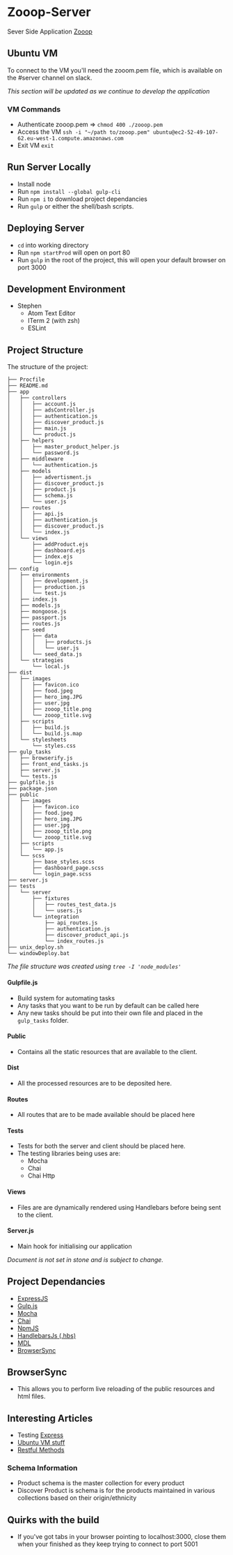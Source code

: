 # Zooop-Server
Sever Side Application
<a href="http://www.zooop.xyz/">Zooop</a>
## Ubuntu VM
To connect to the VM you'll need the zooom.pem file, which is available on the #server channel on slack.

<i>This section will be updated as we continue to develop the application</i>
### VM Commands
- Authenticate zooop.pem => `chmod 400 ./zooop.pem`
- Access the VM `ssh -i "~/path to/zooop.pem" ubuntu@ec2-52-49-107-62.eu-west-1.compute.amazonaws.com`  
- Exit VM `exit`

## Run Server Locally
- Install node
- Run `npm install --global gulp-cli`
- Run `npm i` to download project dependancies
- Run `gulp` or either the shell/bash scripts.

## Deploying Server
- `cd` into working directory
- Run `npm startProd` will open on port 80
- Run `gulp` in the root of the project, this will open your default browser on port 3000

## Development Environment
- Stephen
  - Atom Text Editor
  - ITerm 2 (with zsh)
  - ESLint

## Project Structure
The structure of the project:
```
├── Procfile
├── README.md
├── app
│   ├── controllers
│   │   ├── account.js
│   │   ├── adsController.js
│   │   ├── authentication.js
│   │   ├── discover_product.js
│   │   ├── main.js
│   │   └── product.js
│   ├── helpers
│   │   ├── master_product_helper.js
│   │   └── password.js
│   ├── middleware
│   │   └── authentication.js
│   ├── models
│   │   ├── advertisment.js
│   │   ├── discover_product.js
│   │   ├── product.js
│   │   ├── schema.js
│   │   └── user.js
│   ├── routes
│   │   ├── api.js
│   │   ├── authentication.js
│   │   ├── discover_product.js
│   │   └── index.js
│   └── views
│       ├── addProduct.ejs
│       ├── dashboard.ejs
│       ├── index.ejs
│       └── login.ejs
├── config
│   ├── environments
│   │   ├── development.js
│   │   ├── production.js
│   │   └── test.js
│   ├── index.js
│   ├── models.js
│   ├── mongoose.js
│   ├── passport.js
│   ├── routes.js
│   ├── seed
│   │   ├── data
│   │   │   ├── products.js
│   │   │   └── user.js
│   │   └── seed_data.js
│   └── strategies
│       └── local.js
├── dist
│   ├── images
│   │   ├── favicon.ico
│   │   ├── food.jpeg
│   │   ├── hero_img.JPG
│   │   ├── user.jpg
│   │   ├── zooop_title.png
│   │   └── zooop_title.svg
│   ├── scripts
│   │   ├── build.js
│   │   └── build.js.map
│   └── stylesheets
│       └── styles.css
├── gulp_tasks
│   ├── browserify.js
│   ├── front_end_tasks.js
│   ├── server.js
│   └── tests.js
├── gulpfile.js
├── package.json
├── public
│   ├── images
│   │   ├── favicon.ico
│   │   ├── food.jpeg
│   │   ├── hero_img.JPG
│   │   ├── user.jpg
│   │   ├── zooop_title.png
│   │   └── zooop_title.svg
│   ├── scripts
│   │   └── app.js
│   └── scss
│       ├── base_styles.scss
│       ├── dashboard_page.scss
│       └── login_page.scss
├── server.js
├── tests
│   └── server
│       ├── fixtures
│       │   ├── routes_test_data.js
│       │   └── users.js
│       └── integration
│           ├── api_routes.js
│           ├── authentication.js
│           ├── discover_product_api.js
│           └── index_routes.js
├── unix_deploy.sh
└── windowDeploy.bat
```
<i>The file structure was created using `tree -I 'node_modules'`</i>

#### Gulpfile.js
- Build system for automating tasks
- Any tasks that you want to be run by default can be called here
- Any new tasks should be put into their own file and placed in the `gulp_tasks` folder.

#### Public
- Contains all the static resources that are available to the client.  

#### Dist
- All the processed resources are to be deposited here.
#### Routes
- All routes that are to be made available should be placed here

#### Tests
- Tests for both the server and client should be placed here.
- The testing libraries being uses are:
  - Mocha
  - Chai
  - Chai Http

#### Views
- Files are are dynamically rendered using Handlebars before being sent to the client.

#### Server.js
- Main hook for initialising our application

<i>Document is not set in stone and is subject to change.</i>

## Project Dependancies
- <a href="http://expressjs.com/">ExpressJS</a>
- <a href="http://gulpjs.com/">Gulp.js</a>
- <a href="https://mochajs.org/">Mocha</a>
- <a href="http://chaijs.com/">Chai</a>
- <a href="https://www.npmjs.com/">NpmJS</a>
- <a href="http://handlebarsjs.com/">HandlebarsJs (.hbs)</a>
- <a href="http://www.getmdl.io/">MDL</a>
- <a href="https://www.browsersync.io/">BrowserSync</a>

## BrowserSync
- This allows you to perform live reloading of the public resources and html files.

## Interesting Articles
- Testing <a href="http://mherman.org/blog/2015/09/10/testing-node-js-with-mocha-and-chai/#.VqvXA7CLSHo">Express</a>
- <a href="http://www.cyberciti.biz/tips/nohup-execute-commands-after-you-exit-from-a-shell-prompt.html">Ubuntu VM stuff</a>
- <a href="http://www.restapitutorial.com/lessons/httpmethods.html">Restful Methods</a>


### Schema Information
- Product schema is the master collection for every product
- Discover Product is schema is for the products maintained in various collections based on their origin/ethnicity

## Quirks with the build
- If you've got tabs in your browser pointing to localhost:3000, close them when your finished as they keep trying to connect to port 5001
